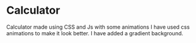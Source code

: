 # Calculator
Calculator made using CSS and Js with some animations 
I have used css animations to make it look better.
I have added a gradient background.
